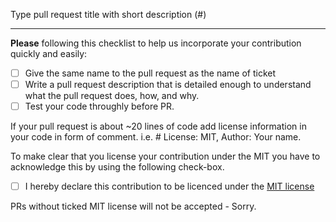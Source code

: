 Type pull request title with short description (#<issue-id>)

----

**Please** following this checklist to help us incorporate your contribution quickly and easily:

 - [ ] Give the same name to the pull request as the name of ticket 
 - [ ] Write a pull request description that is detailed enough to understand what the pull request does, how, and why.
 - [ ] Test your code throughly before PR.
 
If your pull request is about ~20 lines of code add license information in your code in form of comment. i.e. # License: MIT, Author:  Your name.

To make clear that you license your contribution under the MIT you have to acknowledge this by using the following check-box.

 - [ ] I hereby declare this contribution to be licenced under the [MIT license](https://opensource.org/licenses/MIT)

PRs without ticked MIT license will not be accepted - Sorry. 
